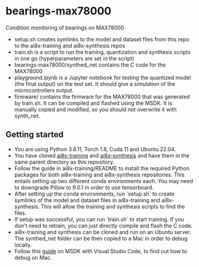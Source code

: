 # bearings-max78000
Condition monitoring of bearings on MAX78000

* setup.sh creates symlinks to the model and dataset files from this repo to the ai8x-training and ai8x-synthesis repos
* train.sh is a script to run the training, quantization and synthesis scripts in one go (hyperparameters are set in the script)
* bearings-max78000/synthed_net contains the C code for the MAX78000
* playground.ipynb is a Jupyter notebook for testing the quantized model (the final output) on the test set. It should give a simulation of the microcontrollers output.
* firmware/ contains the firmware for the MAX78000 that was generated by train.sh. It can be compiled and flashed using the MSDK. It is manually copied and modified, so you should not overwrite it with synth_net.

## Getting started
* You are using Python 3.8.11, Torch 1.8, Cuda 11 and Ubuntu 22.04.
* You have cloned [ai8x-training](https://github.com/MaximIntegratedAI/ai8x-training) and [ai8x-synthesis](https://github.com/MaximIntegratedAI/ai8x-synthesis) and have them in the same parent directory as this repository.
* Follow the guide in ai8x-training/README to install the required Python packages for both ai8x-training and ai8x-synthesis repositories. This entails setting up two different conda environments each. You may need to downgrade Pillow to 9.0.1 in order to use tensorboard.
* After setting up the conda environments, run ´setup.sh´ to create symlinks of the model and dataset files in ai8x-training and ai8x-synthesis. This will allow the training and synthesis scripts to find the files.
* If setup was successful, you can run ´train.sh´ to start training. If you don't need to retrain, you can just directly compile and flash the C code.
* ai8x-training and synthesis can be cloned and run on an Ubuntu server. The synthed_net folder can be then copied to a Mac in order to debug locally.
* Follow this [guide](https://analog-devices-msdk.github.io/msdk/USERGUIDE/#visual-studio-code) on MSDK with Visual Studio Code, to find out how to debug on Mac.
